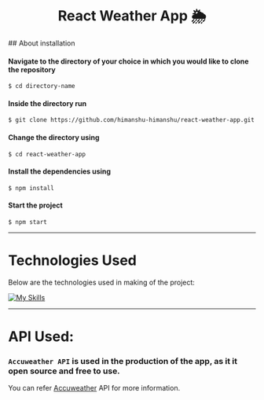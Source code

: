 <h1 align="center">React Weather App 🌦</h1>
## About installation

#### Navigate to the directory of your choice in which you would like to clone the repository

```
$ cd directory-name
```

#### Inside the directory run

```
$ git clone https://github.com/himanshu-himanshu/react-weather-app.git
```

#### Change the directory using

```
$ cd react-weather-app
```

#### Install the dependencies using

```
$ npm install
```

#### Start the project

```
$ npm start
```
*****

# Technologies Used

Below are the technologies used in making of the project:

[![My Skills](https://skills.thijs.gg/icons?i=react,tailwind,git,css)](https://skills.thijs.gg)

******

# API Used:

### `Accuweather API` is used in the production of the app, as it it open source and free to use.
You can refer [Accuweather](https://developer.accuweather.com/) API for more information.
